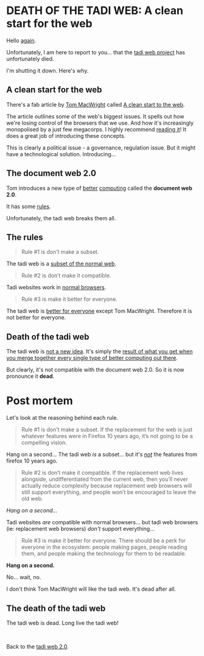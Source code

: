 # DEATH OF THE TADI WEB: A clean start for the web

Hello [again](/wikiblogarden/tadi-web/death/worldwide/).

Unfortunately, I am here to report to you... that the [tadi web project](/wikiblogarden/tadi-web) has unfortunately died.

I'm shutting it down. Here's why.

## A clean start for the web

There's a fab article by [Tom MacWright](https://macwright.com/about/) called [A clean start to the web](https://macwright.com/2020/08/22/clean-starts-for-the-web).

The article outlines some of the web's biggest issues. It spells out how we're losing control of the browsers that we use. And how it's increasingly monopolised by a just few megacorps. I highly recommend [reading it](https://macwright.com/2020/08/22/clean-starts-for-the-web)! It does a great job of introducing these concepts.

This is clearly a political issue - a governance, regulation issue. But it might have a technological solution. Introducing...

## The document web 2.0

Tom introduces a new type of [better](/wikiblogarden/better-computing) [computing](wikiblogarden/better-computing/better-computing) called the **document web 2.0**.

It has some [rules](/wikiblogarden/rules).

Unfortunately, the tadi web breaks them all.

## The rules

> Rule #1 is don’t make a subset.

The tadi web is a [subset of the normal web](https://www.todepond.com/wikiblogarden/tadi-web/entry-points/).

> Rule #2 is don’t make it compatible.

Tadi websites work in [normal browsers](https://www.todepond.com/wikiblogarden/tadi-web/entry-points/).

> Rule #3 is make it better for everyone.

The tadi web is [better for everyone](/wikiblogarden/academia/opinion) except Tom MacWright. Therefore it is not better for everyone.

## Death of the tadi web

The tadi web is [not a new idea](https://www.todepond.com/wikiblogarden/my-wikiblogarden/). It's simply the [result of what you get when you merge together every single type of better computing out there](https://www.todepond.com/wikiblogarden/tadi-web/).

But clearly, it's not compatible with the document web 2.0. So it is now pronounce it **dead**.

# Post mortem

Let's look at the reasoning behind each rule.

> Rule #1 is don’t make a subset. If the replacement for the web is just whatever features were in Firefox 10 years ago, it’s not going to be a compelling vision.

Hang on a second... The tadi web *is* a subset... but it's [*not*]() the features from firefox 10 years ago.

> Rule #2 is don’t make it compatible. If the replacement web lives alongside, undifferentiated from the current web, then you’ll never actually reduce complexity because replacement web browsers will still support everything, and people won’t be encouraged to leave the old web.

*Hang on a second...*

Tadi websites *are* compatible with normal browsers... but tadi web browsers (ie: replacement web browsers) *don't* support everything...

> Rule #3 is make it better for everyone. There should be a perk for everyone in the ecosystem: people making pages, people reading them, and people making the technology for them to be readable.

**Hang on a second.**

No... wait, no.

I don't think Tom MacWright will like the tadi web. It's dead after all.

## The death of the tadi web

The tadi web is dead. Long live the tadi web!

<br>

Back to the [tadi
web 2.0](wikiblogarden/tadi-web).

